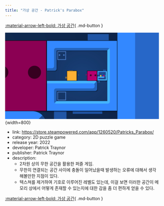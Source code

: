 ```yaml
---
title: "가상 공간 - Patrick's Parabox"
---
```


[:material-arrow-left-bold: 가상 공간](./index.md){ .md-button }

![parabox](../../../assets/electronic-architecture/virtual-space/parabox.jpg){width=800}

- link: <https://store.steampowered.com/app/1260520/Patricks_Parabox/>
- category: 2D puzzle game
- release year: 2022
- developer: Patrick Traynor
- publisher: Patrick Traynor
- description:
    - 2차원 상의 무한 공간을 활용한 퍼즐 게임.
    - 무한히 연결되는 공간 사이에 충돌이 일어났을때 발생하는 오류에 대해서 생각해볼만한 지점이 있다.
    - 텍스쳐를 제거하여 기호로 이루어진 레벨도 있는데, 이걸 보면 이러한 공간이 메모리 상에서 어떻게 존재할 수 있는지에 대한 감을 좀 더 편하게 얻을 수 있다.

[:material-arrow-left-bold: 가상 공간](./index.md){ .md-button }
